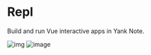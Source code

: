 # Repl

Build and run Vue interactive apps in Yank Note.

![img](https://github.com/purocean/yn/assets/7115690/0dfa2071-5651-4d43-a4a8-f3c031dba6fe)
![image](https://github.com/purocean/yank-note-extension/assets/7115690/162cc1cc-573f-463a-a092-72f206f9619d)
